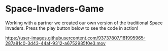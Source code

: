 # Space-Invaders-Game
Working with a partner we created our own version of the traditional Space Invaders.
Press the play button below to see the code in action!


https://user-images.githubusercontent.com/93737807/181995965-287a81c0-3d43-44af-9312-a6752985f0e3.mov

